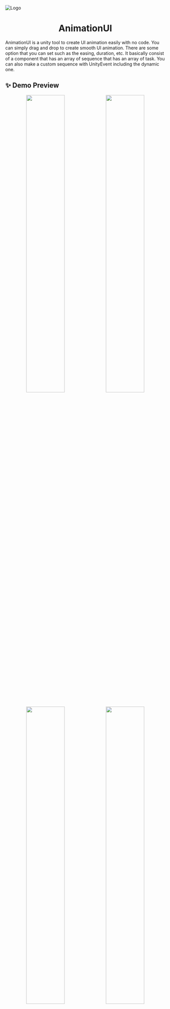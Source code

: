 ![Logo](Images/AnimationUI.png)
<h1 align="center">AnimationUI</h1>

AnimationUI is a unity tool to create UI animation easily with no code. You can simply drag and drop to create smooth UI animation. There are some option that you can set such as the easing, duration, etc. It basically consist of a component that has an array of sequence that has an array of task. You can also make a custom sequence with UnityEvent including the dynamic one.


## ✨ Demo Preview

<p align="center" width="100%">
    <img width="49%" src="./Images/PreviewAnimationUI.gif"> 
    <img width="49%" src="./Images/PreviewSettings.gif"> 
</p>
<p align="center" width="100%">
    <img width="49%" src="./Images/PreviewUpgrade.gif"> 
    <img width="49%" src="./Images/PreviewStart.gif"> 
</p>


## ✨ Features

- Animate values of RectTransform, Image, Camera, CanvasGroup, Transform, and Dynamic UnityEvent.
- Preview animation in edit mode with Progress bar both globally and in each sequence.
- Set Active All Input 
- Play SFX
- Wait before executing next sequence
- Set Active GameObject
- UnityEvent
- Others


## 📖 Instruction
- Right click -> UI -> Create AnimationUI
- Or you can just add the AnimationUI Component to a gameObject

![Instruction 1](Images/1.gif)
![Instruction 2](Images/2.gif)
![Instruction 3](Images/3.gif)
![Instruction 4](Images/4.gif)
![Instruction 5](Images/5.gif)
![Instruction 6](Images/6.gif)



## 🔍 API Reference

Get the reference by

```csharp
AnimationUI _animationUI;
_animationUI.MyMethodName();
```

### 🔗 Syntax

| Method                            | Description                        |
|:--------                          | :------------------------------    |
|`Play()`                           | Play the animation |
|`PlayReversed()`                   | Play the animation but reversed. Usefull to go back from a certain menu quickly.|
|`AddFunctionAt(float time, delegate func)`| Add a function to be called at a certain time after the AnimationUI.Play() is called|
|`AddFunctionAtEnd(delegate func)`  |Add a function to be called at a certain time after the animation is finished |

Most of the variable in the Sequence class is modifiedable, so it's possible to change the values of `_animationUI.AnimationSequence[MyIndex].MyVariableName` on runtime.

#### 📖 Examples

Play the animation, call `LoadSceneWithLoadingBar()` after animation finished.
```csharp
_animationUI.Play();
_animationUI.AddFunctionAtEnd(LoadSceneWithLoadingBar);
```


## 📝 License
[MIT](https://choosealicense.com/licenses/mit/)


- readme to explain others category for custom button demos, etc.
- There's also reverse button usefull to go back from other menu
- if you're not sure about which variable to animate, you can always capture all variable with the set start or the set end button. One example is when you want to animate Rect Transform with Anchor Presets of strectch. just try enabling all variable and set everything, you might be able to produce some good results
- you may not need to code anything even if you want to create animation that for example has an object with position relative to the left side of the screen, maybe hidden outside screen, then it change into the middle
- show example even if the screen is so long, it will still work
- make sure to press the preview start because you may accidentally do something like disabling all input
- Theres progress indicator individually
- PlayOnStart usefull for transition to a new scene
- Put singleton in resource folder
- There's no proper way to block all input so please modify button block
